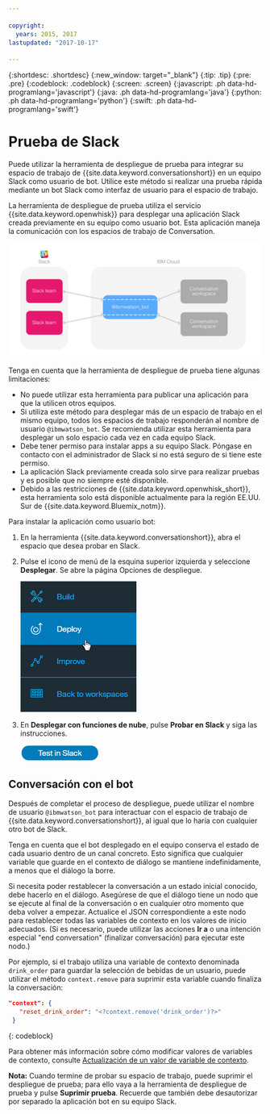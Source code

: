 ```yaml
---

copyright:
  years: 2015, 2017
lastupdated: "2017-10-17"

---
```


{:shortdesc: .shortdesc}
{:new_window: target="_blank"}
{:tip: .tip}
{:pre: .pre}
{:codeblock: .codeblock}
{:screen: .screen}
{:javascript: .ph data-hd-programlang='javascript'}
{:java: .ph data-hd-programlang='java'}
{:python: .ph data-hd-programlang='python'}
{:swift: .ph data-hd-programlang='swift'}

# Prueba de Slack

Puede utilizar la herramienta de despliegue de prueba para integrar su espacio de trabajo de {{site.data.keyword.conversationshort}} en un equipo Slack como usuario de bot. Utilice este método si realizar una prueba rápida mediante un bot Slack como interfaz de usuario para el espacio de trabajo.

La herramienta de despliegue de prueba utiliza el servicio {{site.data.keyword.openwhisk}} para desplegar una aplicación Slack creada previamente en su equipo como usuario bot. Esta aplicación maneja la comunicación con los espacios de trabajo de Conversation.

![Diagrama de visión general de un despliegue de prueba](images/testdeploy_diagram.png)

Tenga en cuenta que la herramienta de despliegue de prueba tiene algunas limitaciones:

- No puede utilizar esta herramienta para publicar una aplicación para que la utilicen otros equipos.
- Si utiliza este método para desplegar más de un espacio de trabajo en el mismo equipo, todos los espacios de trabajo responderán al nombre de usuario `@ibmwatson_bot`. Se recomienda utilizar esta herramienta para desplegar un solo espacio cada vez en cada equipo Slack.
- Debe tener permiso para instalar apps a su equipo Slack. Póngase en contacto con el administrador de Slack si no está seguro de si tiene este permiso.
- La aplicación Slack previamente creada solo sirve para realizar pruebas y es posible que no siempre esté disponible.
- Debido a las restricciones de {{site.data.keyword.openwhisk_short}}, esta herramienta solo está disponible actualmente para la región EE.UU. Sur de {{site.data.keyword.Bluemix_notm}}.

Para instalar la aplicación como usuario bot:

1. En la herramienta {{site.data.keyword.conversationshort}}, abra el espacio que desea probar en Slack.
1. Pulse el icono de menú de la esquina superior izquierda y seleccione **Desplegar**. Se abre la página Opciones de despliegue.

   ![Opción de menú de despliegue rápido](images/deploy_menu_testdeploy.png)

1. En **Desplegar con funciones de nube**, pulse **Probar en Slack** y siga las instrucciones.

   ![Botón Crear prueba de Slack](images/testdeploy_testinslack.png)

## Conversación con el bot

Después de completar el proceso de despliegue, puede utilizar el nombre de usuario `@ibmwatson_bot` para interactuar con el espacio de trabajo de {{site.data.keyword.conversationshort}}, al igual que lo haría con cualquier otro bot de Slack.

Tenga en cuenta que el bot desplegado en el equipo conserva el estado de cada usuario dentro de un canal concreto. Esto significa que cualquier variable que guarde en el contexto de diálogo se mantiene indefinidamente, a menos que el diálogo la borre.

Si necesita poder restablecer la conversación a un estado inicial conocido, debe hacerlo en el diálogo. Asegúrese de que el diálogo tiene un nodo que se ejecute al final de la conversación o en cualquier otro momento que deba volver a empezar. Actualice el JSON correspondiente a este nodo para restablecer todas las variables de contexto en los valores de inicio adecuados. (Si es necesario, puede utilizar las acciones **Ir a** o una intención especial "end conversation" (finalizar conversación) para ejecutar este nodo.)

Por ejemplo, si el trabajo utiliza una variable de contexto denominada `drink_order` para guardar la selección de bebidas de un usuario, puede utilizar el método `context.remove` para suprimir esta variable cuando finaliza la conversación:

```json
"context": {
   "reset_drink_order": "<?context.remove('drink_order')?>"
 }
```
{: codeblock}

Para obtener más información sobre cómo modificar valores de variables de contexto, consulte [Actualización de un valor de variable de contexto](dialog-build.html#updating-a-context-variable-value).

**Nota:** Cuando termine de probar su espacio de trabajo, puede suprimir el despliegue de prueba; para ello vaya a la herramienta de despliegue de prueba y pulse **Suprimir prueba**. Recuerde que también debe desautorizar por separado la aplicación bot en su equipo Slack.
